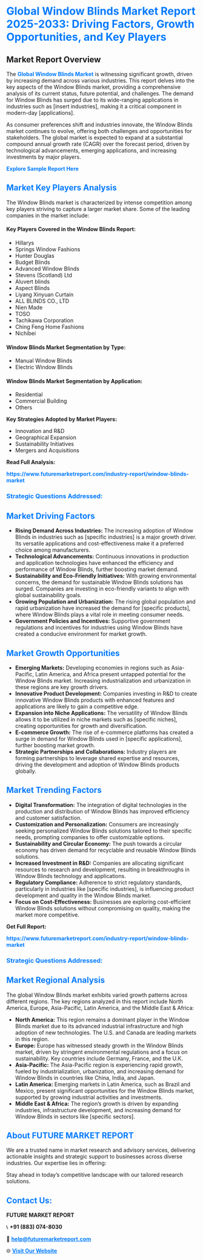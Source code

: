 <h1 style="color: #007BFF;">Global Window Blinds Market Report 2025-2033: Driving Factors, Growth Opportunities, and Key Players</h1>

<section id="overview">
<h2>Market Report Overview</h2>
<p>The <a href="https://www.futuremarketreport.com/industry-report/window-blinds-market" style="color: #007BFF; text-decoration: none;"><strong>Global Window Blinds Market</strong></a> is witnessing significant growth, driven by increasing demand across various industries. This report delves into the key aspects of the Window Blinds market, providing a comprehensive analysis of its current status, future potential, and challenges. The demand for Window Blinds has surged due to its wide-ranging applications in industries such as [insert industries], making it a critical component in modern-day [applications].</p>
<p>As consumer preferences shift and industries innovate, the Window Blinds market continues to evolve, offering both challenges and opportunities for stakeholders. The global market is expected to expand at a substantial compound annual growth rate (CAGR) over the forecast period, driven by technological advancements, emerging applications, and increasing investments by major players.</p>
</section>

<section id="overview">
<p><a href="https://www.futuremarketreport.com/request-sample/reportId=60769" style="color: #007BFF; text-decoration: none;"><strong>Explore Sample Report Here</strong></a></p>
</section>

<section id="key-players">
<h2 style="color: #007BFF;">Market Key Players Analysis</h2>
<p>The Window Blinds market is characterized by intense competition among key players striving to capture a larger market share. Some of the leading companies in the market include:</p>
<h4>Key Players Covered in the Window Blinds Report:</h4>
<ul><li>Hillarys</li><li>Springs Window Fashions</li><li>Hunter Douglas</li><li>Budget Blinds</li><li>Advanced Window Blinds</li><li>Stevens (Scotland) Ltd</li><li>Aluvert blinds</li><li>Aspect Blinds</li><li>Liyang Xinyuan Curtain</li><li>ALL BLINDS CO., LTD</li><li>Nien Made</li><li>TOSO</li><li>Tachikawa Corporation</li><li>Ching Feng Home Fashions</li><li>Nichibei</li></ul>
<h4>Window Blinds Market Segmentation by Type:</h4>
<ul><li>Manual Window Blinds</li><li>Electric Window Blinds</li></ul>

<h4>Window Blinds Market Segmentation by Application:</h4>
<ul><li>Residential</li><li>Commercial Building</li><li>Others</li></ul>
<p><strong>Key Strategies Adopted by Market Players:</strong></p>
<ul>
<li>Innovation and R&D</li>
<li>Geographical Expansion</li>
<li>Sustainability Initiatives</li>
<li>Mergers and Acquisitions</li>
</ul>
</section>

<section>
<p><strong>Read Full Analysis: </strong></p><a href="https://www.futuremarketreport.com/industry-report/window-blinds-market" style="color: #007BFF; text-decoration: none;"><strong>https://www.futuremarketreport.com/industry-report/window-blinds-market</strong></a>
<h3 style="color: #007BFF;">Strategic Questions Addressed:</h3>
</section>

<section id="driving-factors">
<h2 style="color: #007BFF;">Market Driving Factors</h2>
<ul>
<li><strong>Rising Demand Across Industries:</strong> The increasing adoption of Window Blinds in industries such as [specific industries] is a major growth driver. Its versatile applications and cost-effectiveness make it a preferred choice among manufacturers.</li>
<li><strong>Technological Advancements:</strong> Continuous innovations in production and application technologies have enhanced the efficiency and performance of Window Blinds, further boosting market demand.</li>
<li><strong>Sustainability and Eco-Friendly Initiatives:</strong> With growing environmental concerns, the demand for sustainable Window Blinds solutions has surged. Companies are investing in eco-friendly variants to align with global sustainability goals.</li>
<li><strong>Growing Population and Urbanization:</strong> The rising global population and rapid urbanization have increased the demand for [specific products], where Window Blinds plays a vital role in meeting consumer needs.</li>
<li><strong>Government Policies and Incentives:</strong> Supportive government regulations and incentives for industries using Window Blinds have created a conducive environment for market growth.</li>
</ul>
</section>

<section id="growth-opportunities">
<h2 style="color: #007BFF;">Market Growth Opportunities</h2>
<ul>
<li><strong>Emerging Markets:</strong> Developing economies in regions such as Asia-Pacific, Latin America, and Africa present untapped potential for the Window Blinds market. Increasing industrialization and urbanization in these regions are key growth drivers.</li>
<li><strong>Innovative Product Development:</strong> Companies investing in R&D to create innovative Window Blinds products with enhanced features and applications are likely to gain a competitive edge.</li>
<li><strong>Expansion into Niche Applications:</strong> The versatility of Window Blinds allows it to be utilized in niche markets such as [specific niches], creating opportunities for growth and diversification.</li>
<li><strong>E-commerce Growth:</strong> The rise of e-commerce platforms has created a surge in demand for Window Blinds used in [specific applications], further boosting market growth.</li>
<li><strong>Strategic Partnerships and Collaborations:</strong> Industry players are forming partnerships to leverage shared expertise and resources, driving the development and adoption of Window Blinds products globally.</li>
</ul>
</section>

<section id="trending-factors">
<h2 style="color: #007BFF;">Market Trending Factors</h2>
<ul>
<li><strong>Digital Transformation:</strong> The integration of digital technologies in the production and distribution of Window Blinds has improved efficiency and customer satisfaction.</li>
<li><strong>Customization and Personalization:</strong> Consumers are increasingly seeking personalized Window Blinds solutions tailored to their specific needs, prompting companies to offer customizable options.</li>
<li><strong>Sustainability and Circular Economy:</strong> The push towards a circular economy has driven demand for recyclable and reusable Window Blinds solutions.</li>
<li><strong>Increased Investment in R&D:</strong> Companies are allocating significant resources to research and development, resulting in breakthroughs in Window Blinds technology and applications.</li>
<li><strong>Regulatory Compliance:</strong> Adherence to strict regulatory standards, particularly in industries like [specific industries], is influencing product development and quality in the Window Blinds market.</li>
<li><strong>Focus on Cost-Effectiveness:</strong> Businesses are exploring cost-efficient Window Blinds solutions without compromising on quality, making the market more competitive.</li>
</ul>
</section>

<section>
<p><strong>Get Full Report: </strong></p><a href="https://www.futuremarketreport.com/industry-report/window-blinds-market" style="color: #007BFF; text-decoration: none;"><strong>https://www.futuremarketreport.com/industry-report/window-blinds-market</strong></a>
<h3 style="color: #007BFF;">Strategic Questions Addressed:</h3>
</section>


<section id="regional-analysis">
<h2 style="color: #007BFF;">Market Regional Analysis</h2>
<p>The global Window Blinds market exhibits varied growth patterns across different regions. The key regions analyzed in this report include North America, Europe, Asia-Pacific, Latin America, and the Middle East & Africa:</p>
<ul>
<li><strong>North America:</strong> This region remains a dominant player in the Window Blinds market due to its advanced industrial infrastructure and high adoption of new technologies. The U.S. and Canada are leading markets in this region.</li>
<li><strong>Europe:</strong> Europe has witnessed steady growth in the Window Blinds market, driven by stringent environmental regulations and a focus on sustainability. Key countries include Germany, France, and the U.K.</li>
<li><strong>Asia-Pacific:</strong> The Asia-Pacific region is experiencing rapid growth, fueled by industrialization, urbanization, and increasing demand for Window Blinds in countries like China, India, and Japan.</li>
<li><strong>Latin America:</strong> Emerging markets in Latin America, such as Brazil and Mexico, present significant opportunities for the Window Blinds market, supported by growing industrial activities and investments.</li>
<li><strong>Middle East & Africa:</strong> The region’s growth is driven by expanding industries, infrastructure development, and increasing demand for Window Blinds in sectors like [specific sectors].</li>
</ul>
</section>

<footer>
<h2 style="color: #007BFF;">About FUTURE MARKET REPORT</h2>
<p>We are a trusted name in market research and advisory services, delivering actionable insights and strategic support to businesses across diverse industries. Our expertise lies in offering:</p>

<p>Stay ahead in today’s competitive landscape with our tailored research solutions.</p>

<h2 style="color: #007BFF;">Contact Us:</h2>
<p><strong>FUTURE MARKET REPORT</strong></p>
<p>📞 <strong>+91 (883) 074-8030</strong></p>
<p>📧 <strong><a href="mailto:help@futuremarketreport.com" style="color: #007BFF;">help@futuremarketreport.com</a></strong></p>
<p>🌐 <strong><a href="https://www.futuremarketreport.com/" style="color: #007BFF;">Visit Our Website</a></strong></p>
</footer>